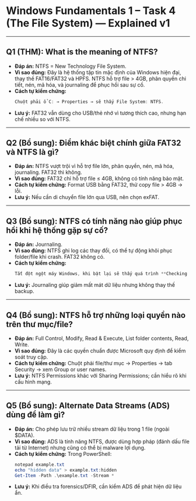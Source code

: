 # Windows Fundamentals 1 – Task 4 (The File System) — Explained v1

---

## Q1 (THM): What is the meaning of NTFS?
- **Đáp án:** NTFS = New Technology File System.  
- **Vì sao đúng:** Đây là hệ thống tập tin mặc định của Windows hiện đại, thay thế FAT16/FAT32 và HPFS. NTFS hỗ trợ file > 4GB, phân quyền chi tiết, nén, mã hóa, và journaling để phục hồi sau sự cố.  
- **Cách tự kiểm chứng:** 
	```powershell
	Chuột phải ổ C: → Properties → sẽ thấy File System: NTFS.  
	 ``` 
- **Lưu ý:** FAT32 vẫn dùng cho USB/thẻ nhớ vì tương thích cao, nhưng hạn chế nhiều so với NTFS.  

---

## Q2 (Bổ sung): Điểm khác biệt chính giữa FAT32 và NTFS là gì?
- **Đáp án:** NTFS vượt trội vì hỗ trợ file lớn, phân quyền, nén, mã hóa, journaling. FAT32 thì không.  
- **Vì sao đúng:** FAT32 chỉ hỗ trợ file ≤ 4GB, không có tính năng bảo mật.  
- **Cách tự kiểm chứng:** Format USB bằng FAT32, thử copy file > 4GB → lỗi.  
- **Lưu ý:** Nếu cần di chuyển file lớn qua USB, nên chọn exFAT.  

---

## Q3 (Bổ sung): NTFS có tính năng nào giúp phục hồi khi hệ thống gặp sự cố?
- **Đáp án:** Journaling.  
- **Vì sao đúng:** NTFS ghi log các thay đổi, có thể tự động khôi phục folder/file khi crash. FAT32 không có.  
- **Cách tự kiểm chứng:** 
	```powershell
	Tắt đột ngột máy Windows, khi bật lại sẽ thấy quá trình **Checking file system (chkdsk)** dựa trên journaling.  
	```
- **Lưu ý:** Journaling giúp giảm mất mát dữ liệu nhưng không thay thế backup.  

---

## Q4 (Bổ sung): NTFS hỗ trợ những loại quyền nào trên thư mục/file?
- **Đáp án:** Full Control, Modify, Read & Execute, List folder contents, Read, Write.  
- **Vì sao đúng:** Đây là các quyền chuẩn được Microsoft quy định để kiểm soát truy cập.  
- **Cách tự kiểm chứng:** Chuột phải file/thư mục → Properties → tab Security → xem Group or user names.  
- **Lưu ý:** NTFS Permissions khác với Sharing Permissions; cần hiểu rõ khi cấu hình mạng.  

---

## Q5 (Bổ sung): Alternate Data Streams (ADS) dùng để làm gì?
- **Đáp án:** Cho phép lưu trữ nhiều stream dữ liệu trong 1 file (ngoài $DATA).  
- **Vì sao đúng:** ADS là tính năng NTFS, được dùng hợp pháp (đánh dấu file tải từ Internet) nhưng cũng có thể bị malware lợi dụng.  
- **Cách tự kiểm chứng:** Trong PowerShell:
  ```powershell
  notepad example.txt
  echo "hidden data" > example.txt:hidden
  Get-Item -Path .\example.txt -Stream *
  ```  
- **Lưu ý:** Khi điều tra forensics/DFIR, cần kiểm ADS để phát hiện dữ liệu ẩn.  
